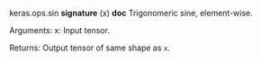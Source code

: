 keras.ops.sin
__signature__
(x)
__doc__
Trigonomeric sine, element-wise.

Arguments:
    x: Input tensor.

Returns:
    Output tensor of same shape as `x`.
